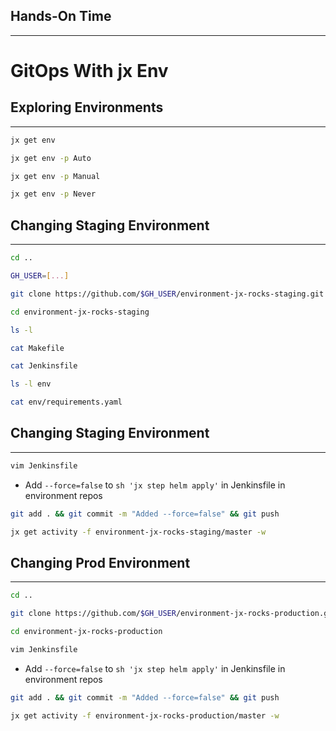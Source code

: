 ## Hands-On Time

---

# GitOps With jx Env


## Exploring Environments

---

```bash
jx get env

jx get env -p Auto

jx get env -p Manual

jx get env -p Never
```


## Changing Staging Environment

---

```bash
cd ..

GH_USER=[...]

git clone https://github.com/$GH_USER/environment-jx-rocks-staging.git

cd environment-jx-rocks-staging

ls -l

cat Makefile

cat Jenkinsfile

ls -l env

cat env/requirements.yaml
```


## Changing Staging Environment

---

```bash
vim Jenkinsfile
```

* Add `--force=false` to `sh 'jx step helm apply'` in Jenkinsfile in environment repos

```bash
git add . && git commit -m "Added --force=false" && git push

jx get activity -f environment-jx-rocks-staging/master -w
```


## Changing Prod Environment

---

```bash
cd ..

git clone https://github.com/$GH_USER/environment-jx-rocks-production.git

cd environment-jx-rocks-production

vim Jenkinsfile
```

* Add `--force=false` to `sh 'jx step helm apply'` in Jenkinsfile in environment repos

```bash
git add . && git commit -m "Added --force=false" && git push

jx get activity -f environment-jx-rocks-production/master -w
```